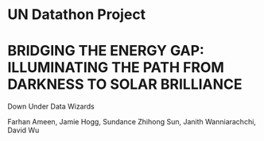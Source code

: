 # UN Datathon Project
# BRIDGING THE ENERGY GAP: ILLUMINATING THE PATH FROM DARKNESS TO SOLAR BRILLIANCE

Down Under Data Wizards

Farhan Ameen, Jamie Hogg, Sundance Zhihong Sun, Janith Wanniarachchi, David Wu


